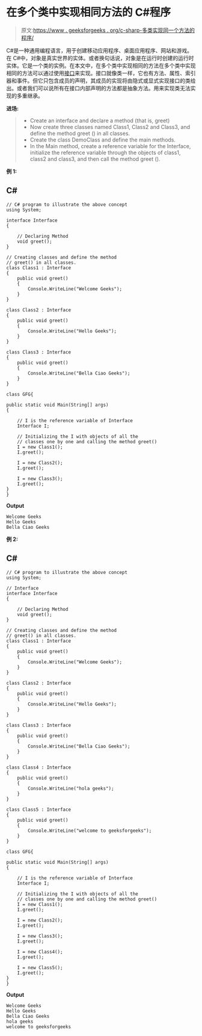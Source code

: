 # 在多个类中实现相同方法的 C#程序

> 原文:[https://www . geeksforgeeks . org/c-sharp-多类实现同一个方法的程序/](https://www.geeksforgeeks.org/c-sharp-program-to-implement-the-same-method-in-multiple-classes/)

C#是一种通用编程语言，用于创建移动应用程序、桌面应用程序、网站和游戏。在 C#中，对象是真实世界的实体。或者换句话说，对象是在运行时创建的运行时实体。它是一个类的实例。在本文中，在多个类中实现相同的方法在多个类中实现相同的方法可以通过使用[接口](https://www.geeksforgeeks.org/c-sharp-interface/)来实现。接口就像类一样，它也有方法、属性、索引器和事件。但它只包含成员的声明，其成员的实现将由隐式或显式实现接口的类给出。或者我们可以说所有在接口内部声明的方法都是抽象方法。用来实现类无法实现的多重继承。

**进场:**

> *   Create an interface and declare a method (that is, greet)
> *   Now create three classes named Class1, Class2 and Class3, and define the method greet () in all classes.
> *   Create the class DemoClass and define the main methods.
> *   In the Main method, create a reference variable for the Interface, initialize the reference variable through the objects of class1, class2 and class3, and then call the method greet ().

**例 1:**

## C#

```
// C# program to illustrate the above concept
using System;

interface Interface
{

    // Declaring Method
    void greet();
}

// Creating classes and define the method 
// greet() in all classes.
class Class1 : Interface
{
    public void greet()
    {
        Console.WriteLine("Welcome Geeks");
    }    
}

class Class2 : Interface
{
    public void greet()
    {
        Console.WriteLine("Hello Geeks");
    }    
}

class Class3 : Interface
{
    public void greet()
    {
        Console.WriteLine("Bella Ciao Geeks");
    }    
}

class GFG{

public static void Main(String[] args)
{

    // I is the reference variable of Interface
    Interface I;

    // Initializing the I with objects of all the
    // classes one by one and calling the method greet()
    I = new Class1();
    I.greet();

    I = new Class2();
    I.greet();

    I = new Class3();
    I.greet();
}
}
```

**Output**

```
Welcome Geeks
Hello Geeks
Bella Ciao Geeks
```

**例 2:**

## C#

```
// C# program to illustrate the above concept
using System;

// Interface
interface Interface
{

    // Declaring Method 
    void greet();
}

// Creating classes and define the method
// greet() in all classes.
class Class1 : Interface
{
    public void greet()
    {
        Console.WriteLine("Welcome Geeks");
    }    
}

class Class2 : Interface
{
    public void greet()
    {
        Console.WriteLine("Hello Geeks");
    }    
}

class Class3 : Interface
{
    public void greet()
    {
        Console.WriteLine("Bella Ciao Geeks");
    }    
}

class Class4 : Interface
{
    public void greet()
    {
        Console.WriteLine("hola geeks");
    }    
}

class Class5 : Interface
{
    public void greet()
    {
        Console.WriteLine("welcome to geeksforgeeks");
    }
}

class GFG{

public static void Main(String[] args)
{

    // I is the reference variable of Interface
    Interface I;

    // Initializing the I with objects of all the
    // classes one by one and calling the method greet()
    I = new Class1();
    I.greet();

    I = new Class2();
    I.greet();

    I = new Class3();
    I.greet();

    I = new Class4();
    I.greet();

    I = new Class5();
    I.greet();
}
}
```

**Output**

```
Welcome Geeks
Hello Geeks
Bella Ciao Geeks
hola geeks
welcome to geeksforgeeks
```